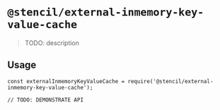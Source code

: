 # `@stencil/external-inmemory-key-value-cache`

> TODO: description

## Usage

```
const externalInmemoryKeyValueCache = require('@stencil/external-inmemory-key-value-cache');

// TODO: DEMONSTRATE API
```
